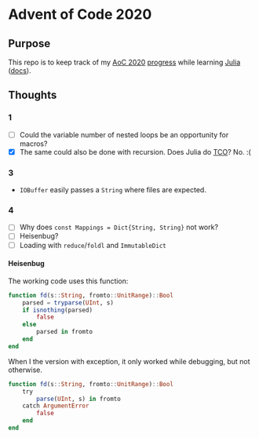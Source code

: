 # Advent of Code 2020

## Purpose

This repo is to keep track of my [AoC 2020][aoc] [progress] while learning [Julia][] ([docs]).

## Thoughts

### 1

- [ ] Could the variable number of nested loops be an opportunity for macros?
- [x] The same could also be done with recursion. Does Julia do [TCO][]? No. :(

### 3

- `IOBuffer` easily passes a `String` where files are expected.

### 4

- [ ] Why does `const Mappings = Dict{String, String}` not work?
- [ ] Heisenbug?
- [ ] Loading with `reduce`/`foldl` and `ImmutableDict`

#### Heisenbug

The working code uses this function:

```julia
function fd(s::String, fromto::UnitRange)::Bool
    parsed = tryparse(UInt, s)
    if isnothing(parsed)
        false
    else
        parsed in fromto
    end
end
```

When I the version with exception, it only worked while debugging, but not otherwise.

```julia
function fd(s::String, fromto::UnitRange)::Bool
    try
        parse(UInt, s) in fromto
    catch ArgumentError
        false
    end    
end
```



[aoc]: https://adventofcode.com/
[progress]: https://adventofcode.com/2020
[julia]: https://julialang.org/
[docs]: https://docs.julialang.org/en/v1/
[tco]: https://en.wikipedia.org/wiki/Tail_call